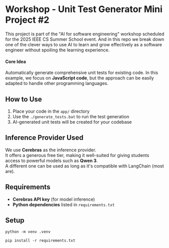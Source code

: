 # Workshop - **Unit Test Generator** Mini Project #2

This project is part of the "AI for software engineering" workshop scheduled for the 2025 IEEE CS Summer School event. And in this repo we break down one of the clever ways to use AI to learn and grow effectively as a software engineer without spoiling the learning experience.

#### Core Idea

Automatically generate comprehensive unit tests for existing code. In this example, we focus on **JavaScript code**, but the approach can be easily adapted to handle other programming languages.

## How to Use

1. Place your code in the `app/` directory
2. Use the `./generate_tests.bat` to run the test generation
3. AI-generated unit tests will be created for your codebase

## Inference Provider Used

We use **Cerebras** as the inference provider.  
It offers a generous free tier, making it well-suited for giving students access to powerful models such as **Qwen 3**.  
A different one can be used as long as it's compatible with LangChain (most are).

## Requirements

- **Cerebras API key** (for model inference)  
- **Python dependencies** listed in `requirements.txt`  

## Setup

```
python -m venv .venv

pip install -r requirements.txt
```
